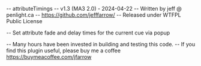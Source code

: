 -- attributeTimings
-- v1.3  (MA3 2.0) - 2024-04-22
-- Written by jeff @ penlight.ca
-- https://github.com/jefffarrow/
-- Released under WTFPL Public License

-- Set attribute fade and delay times for the current cue via popup

-- Many hours have been invested in building and testing this code.
-- If you find this plugin useful, please buy me a coffee https://buymeacoffee.com/jfarrow
